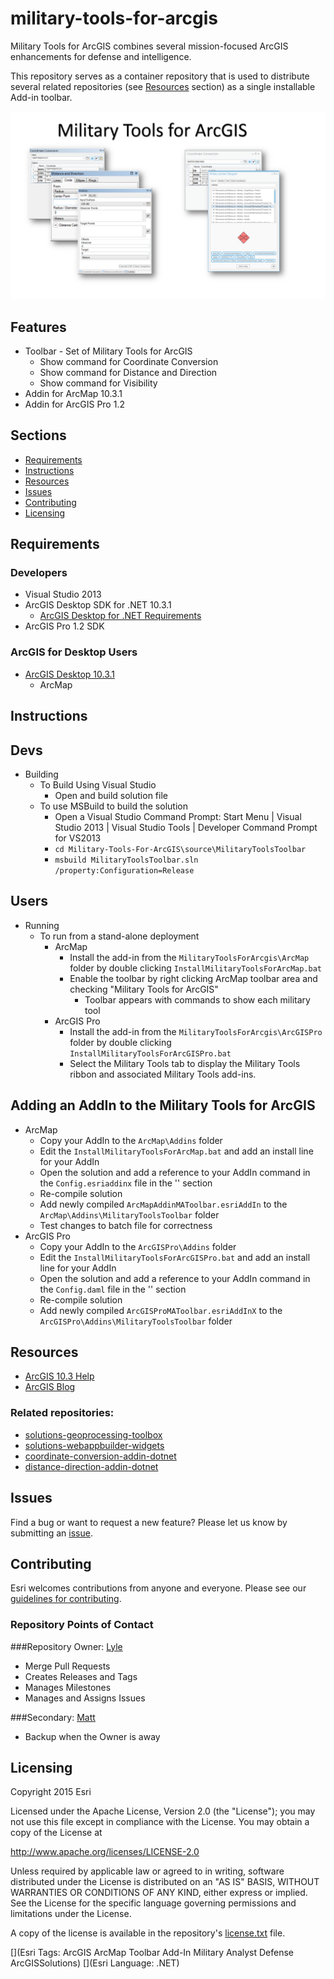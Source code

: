 # military-tools-for-arcgis
Military Tools for ArcGIS combines several mission-focused ArcGIS enhancements for defense and intelligence. 

This repository serves as a container repository that is used to distribute several related repositories (see [Resources](#resources) section) as a single installable Add-in toolbar.

![screenshot of tools](screenshot_600x400.png)

## Features
* Toolbar - Set of Military Tools for ArcGIS
	* Show command for Coordinate Conversion
	* Show command for Distance and Direction
	* Show command for Visibility
* Addin for ArcMap 10.3.1
* Addin for ArcGIS Pro 1.2 

## Sections

* [Requirements](#requirements)
* [Instructions](#instructions)
* [Resources](#resources)
* [Issues](#issues)
* [Contributing](#contributing)
* [Licensing](#licensing)

## Requirements

### Developers 

* Visual Studio 2013
* ArcGIS Desktop SDK for .NET 10.3.1
	* [ArcGIS Desktop for .NET Requirements](https://desktop.arcgis.com/en/desktop/latest/get-started/system-requirements/arcobjects-sdk-system-requirements.htm)
* ArcGIS Pro 1.2 SDK

### ArcGIS for Desktop Users

* [ArcGIS Desktop 10.3.1](http://desktop.arcgis.com/en/arcmap/10.3/get-started/system-requirements/arcgis-desktop-system-requirements.htm)
	* ArcMap

## Instructions

## Devs
* Building
	* To Build Using Visual Studio
		* Open and build solution file
	* To use MSBuild to build the solution
		* Open a Visual Studio Command Prompt: Start Menu | Visual Studio 2013 | Visual Studio Tools | Developer Command Prompt for VS2013
		* ``` cd Military-Tools-For-ArcGIS\source\MilitaryToolsToolbar ```
		* ``` msbuild MilitaryToolsToolbar.sln /property:Configuration=Release ```

## Users
* Running
	* To run from a stand-alone deployment
		* ArcMap
			* Install the add-in from the ``` MilitaryToolsForArcgis\ArcMap ``` folder by double clicking ``` InstallMilitaryToolsForArcMap.bat ```
			* Enable the toolbar by right clicking ArcMap toolbar area and checking "Military Tools for ArcGIS" 
				* Toolbar appears with commands to show each military tool
		* ArcGIS Pro
			* Install the add-in from the ``` MilitaryToolsForArcgis\ArcGISPro ``` folder by double clicking ``` InstallMilitaryToolsForArcGISPro.bat ```
			* Select the Military Tools tab to display the Military Tools ribbon and associated Military Tools add-ins.

## Adding an AddIn to the Military Tools for ArcGIS
* ArcMap
	* Copy your AddIn to the ``` ArcMap\Addins ``` folder
	* Edit the ``` InstallMilitaryToolsForArcMap.bat ``` and add an install line for your AddIn
	* Open the solution and add a reference to your AddIn command in the ``` Config.esriaddinx ``` file in the '<Items>' section
	* Re-compile solution
	* Add newly compiled ``` ArcMapAddinMAToolbar.esriAddIn ``` to the ``` ArcMap\Addins\MilitaryToolsToolbar ``` folder
	* Test changes to batch file for correctness
* ArcGIS Pro
	* Copy your AddIn to the ``` ArcGISPro\Addins ``` folder
	* Edit the ``` InstallMilitaryToolsForArcGISPro.bat ``` and add an install line for your AddIn
	* Open the solution and add a reference to your AddIn command in the ``` Config.daml ``` file in the '<groups>' section
	* Re-compile solution
	* Add newly compiled ``` ArcGISProMAToolbar.esriAddInX ``` to the ``` ArcGISPro\Addins\MilitaryToolsToolbar ``` folder

## Resources

* [ArcGIS 10.3 Help](http://resources.arcgis.com/en/help/)
* [ArcGIS Blog](http://blogs.esri.com/esri/arcgis/)


### Related repositories:
* [solutions-geoprocessing-toolbox](https://github.com/Esri/solutions-geoprocessing-toolbox)
* [solutions-webappbuilder-widgets](https://github.com/Esri/solutions-webappbuilder-widgets)
* [coordinate-conversion-addin-dotnet](https://github.com/Esri/coordinate-conversion-addin-dotnet)
* [distance-direction-addin-dotnet](https://github.com/Esri/distance-direction-addin-dotnet)

## Issues

Find a bug or want to request a new feature?  Please let us know by submitting an [issue](https://github.com/ArcGIS/Military-Tools-For-ArcGIS/issues).

## Contributing

Esri welcomes contributions from anyone and everyone. Please see our [guidelines for contributing](https://github.com/esri/contributing).

### Repository Points of Contact

###Repository Owner: [Lyle](https://github.com/topowright)

* Merge Pull Requests
* Creates Releases and Tags
* Manages Milestones
* Manages and Assigns Issues

###Secondary: [Matt](https://github.com/mfunk)

* Backup when the Owner is away

## Licensing
Copyright 2015 Esri

Licensed under the Apache License, Version 2.0 (the "License");
you may not use this file except in compliance with the License.
You may obtain a copy of the License at

   http://www.apache.org/licenses/LICENSE-2.0

Unless required by applicable law or agreed to in writing, software
distributed under the License is distributed on an "AS IS" BASIS,
WITHOUT WARRANTIES OR CONDITIONS OF ANY KIND, either express or implied.
See the License for the specific language governing permissions and
limitations under the License.

A copy of the license is available in the repository's [license.txt](./license.txt) file.

[](Esri Tags: ArcGIS ArcMap Toolbar Add-In Military Analyst Defense ArcGISSolutions)
[](Esri Language: .NET)​
